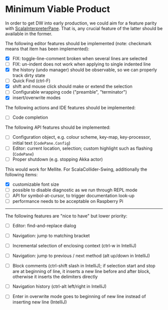 # Minimum Viable Product

In order to get DW into early production, we could aim for a feature parity with
[ScalaInterpreterPane](https://git.iem.at/sciss/ScalaInterpreterPane). That is, any crucial feature
of the latter should be available in the former.

The following editor features should be implemented (note: checkmark means that item has been implemented):

 - [X] FIX: toggle-line-comment broken when several lines are selected
 - [ ] FIX: un-indent does not work when applying to single indented line
 - [X] the history (undo manager) should be observable, so we can properly track dirty state
 - [ ] Quick Find (ctrl-F)
 - [X] shift and mouse click should make or extend the selection
 - [ ] Configurable wrapping code ("preamble", "terminator")
 - [X] insert/overwrite modes
 
The following actions and IDE features should be implemented:

 - [ ] Code completion
 
The following API features should be implemented:

 - [ ] Configuration object, e.g. colour scheme, key-map, key-processor, initial text (`CodePane.Config`)
 - [ ] Editor: current location, selection; custom highlight such as flashing (`CodePane`)
 - [ ] Proper shutdown (e.g. stopping Akka actor)

This would work for Mellite. For ScalaCollider-Swing, additionally the following items:

 - [X] customizable font size
 - [ ] possible to disable diagnostic as we run through REPL mode
 - [ ] API for symbol-at-cursor, to trigger documentation look-up
 - [ ] performance needs to be acceptable on Raspberry Pi

-----

The following features are "nice to have" but lower priority:

 - [ ] Editor: find-and-replace dialog
 - [ ] Navigation: jump to matching bracket
 - [ ] Incremental selection of enclosing context (ctrl-w in IntelliJ)
 - [ ] Navigation: jump to previous / next method (alt up/down in IntelliJ)
 - [ ] Block comments (ctrl-shift slash in IntelliJ); if selection start and stop are at beginning of line,
       it inserts a new line before and after block, otherwise it inserts the delimiters directly
 - [ ] Navigation history (ctrl-alt left/right in IntelliJ)
 - [ ] Enter in overwrite mode goes to beginning of new line instead of inserting new line (IntelliJ)
 